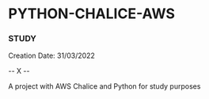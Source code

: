 # PYTHON-CHALICE-AWS
### STUDY

Creation Date: 31/03/2022

-- X --

A project with AWS Chalice and Python for study purposes
